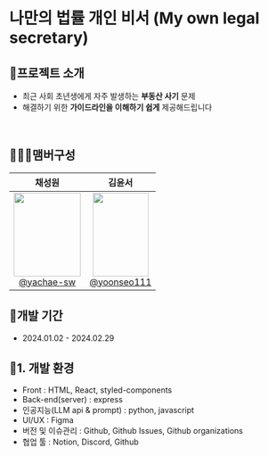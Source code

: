 # 나만의 법률 개인 비서 (My own legal secretary)

## 👻프로젝트 소개

- 최근 사회 초년생에게 자주 발생하는 **부동산 사기** 문제
- 해결하기 위한 **가이드라인을 이해하기 쉽게** 제공해드립니다

<br>

## 🧑‍🤝‍🧑맴버구성

|                                                                                     **채성원**                                                                                     |                                                                                      **김윤서**                                                                                      |
| :--------------------------------------------------------------------------------------------------------------------------------------------------------------------------------: | :----------------------------------------------------------------------------------------------------------------------------------------------------------------------------------: |
| [<img src="https://github.com/SKT-TeamZero/.github/assets/93850398/4f7ab082-6aac-4ec5-99e9-ff677d0459ed" width="120" height="150"> <br/> @yachae-sw](https://github.com/yachae-sw) | [<img src="https://github.com/SKT-TeamZero/.github/assets/93850398/05f48886-ff00-491d-b0ef-9f3952152d4a" width="100" height="150"> <br/> @yoonseo111](https://github.com/yoonseo111) |

## 📅개발 기간

- 2024.01.02 - 2024.02.29

## :hammer:1. 개발 환경

- Front : HTML, React, styled-components
- Back-end(server) : express
- 인공지능(LLM api & prompt) : python, javascript
- UI/UX : Figma
- 버전 및 이슈관리 : Github, Github Issues, Github organizations
- 협업 툴 : Notion, Discord, Github
